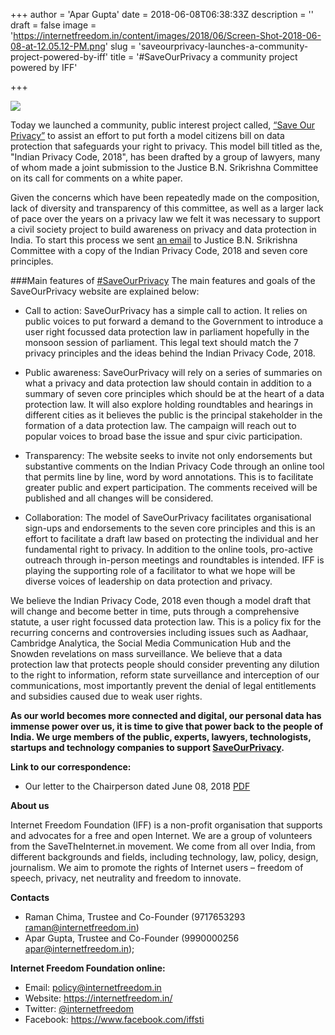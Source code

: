 +++
author = 'Apar Gupta'
date = 2018-06-08T06:38:33Z
description = ''
draft = false
image = 'https://internetfreedom.in/content/images/2018/06/Screen-Shot-2018-06-08-at-12.05.12-PM.png'
slug = 'saveourprivacy-launches-a-community-project-powered-by-iff'
title = '#SaveOurPrivacy a community project powered by IFF'

+++


![](https://internetfreedom.in/content/images/2018/06/logofiles-01-copy.jpg)

Today we launched a community, public interest project called, [“Save Our Privacy”](https://saveourprivacy.in/) to assist an effort to put forth a model citizens bill on data protection that safeguards your right to privacy. This model bill titled as the, "Indian Privacy Code, 2018", has been drafted by a group of lawyers, many of whom made a joint submission to the Justice B.N. Srikrishna Committee on its call for comments on a white paper. 

Given the concerns which have been repeatedly made on the composition, lack of diversity and transparency of this committee, as well as a larger lack of pace over the years on a privacy law we felt it was necessary to support a civil society project to build awareness on privacy and data protection in India. To start this process we sent [an email](https://drive.google.com/file/d/1NSKyMUDvESjn6VBAo7IZ07A2WHlFIvfu/view?usp=sharing)  to Justice B.N. Srikrishna Committee with a copy of the Indian Privacy Code, 2018 and seven core principles. 

###Main features of [#SaveOurPrivacy](https://saveourprivacy.in/)
The main features and goals of the SaveOurPrivacy website are explained below: 

* Call to action: SaveOurPrivacy has a simple call to action. It relies on public voices to put forward a demand to the Government to introduce a user right focussed data protection law in parliament hopefully in the monsoon session of parliament. This legal text should match the 7 privacy principles and the ideas behind the Indian Privacy Code, 2018.

* Public awareness: SaveOurPrivacy will rely on a series of summaries on what a privacy and data protection law should contain in addition to a summary of seven core principles which should be at the heart of a data protection law. It will also explore holding roundtables and hearings in different cities as it believes the public is the principal stakeholder in the formation of a data protection law. The campaign will reach out to popular voices to broad base the issue and spur civic participation. 
 
* Transparency: The website seeks to invite not only endorsements but substantive comments on the Indian Privacy Code through an online tool that permits line by line, word by word annotations. This is to facilitate greater public and expert participation. The comments received will be published and all changes will be considered.
 
* Collaboration: The model of SaveOurPrivacy facilitates organisational sign-ups and endorsements to the seven core principles and this is an effort to facilitate a draft law based on protecting the individual and her fundamental right to privacy. In addition to the online tools, pro-active outreach through in-person meetings and roundtables is intended. IFF is playing the supporting role of a facilitator to what we hope will be diverse voices of leadership on data protection and privacy. 
 
We believe the Indian Privacy Code, 2018 even though a model draft that will change and become better in time, puts through a comprehensive statute, a user right focussed data protection law. This is a policy fix for the recurring concerns and controversies including issues such as Aadhaar, Cambridge Analytica, the Social Media Communication Hub and the Snowden revelations on mass surveillance. We believe that a data protection law that protects people should consider preventing any dilution to the right to information, reform state surveillance and interception of our communications, most importantly prevent the denial of legal entitlements and subsidies caused due to weak user rights. 

**As our world becomes more connected and digital, our personal data has immense power over us, it is time to give that power back to the people of India. We urge members of the public, experts, lawyers, technologists, startups and technology companies to support [SaveOurPrivacy](https://saveourprivacy.in/).**

**Link to our correspondence:**

* Our letter to the Chairperson dated June 08, 2018 [PDF](https://drive.google.com/file/d/1NSKyMUDvESjn6VBAo7IZ07A2WHlFIvfu/view?usp=sharing) 

**About us**

Internet Freedom Foundation (IFF) is a non-profit organisation that supports and advocates for a free and open Internet. We are a group of volunteers from the SaveTheInternet.in movement. We come from all over India, from different backgrounds and fields, including technology, law, policy, design, journalism. We aim to promote the rights of Internet users – freedom of speech, privacy, net neutrality and freedom to innovate.

**Contacts**

* Raman Chima, Trustee and Co-Founder (9717653293 raman@internetfreedom.in)
* Apar Gupta, Trustee and Co-Founder (9990000256 apar@internetfreedom.in); 

**Internet Freedom Foundation online:**

* Email: policy@internetfreedom.in
* Website: https://internetfreedom.in/ 
* Twitter: [@internetfreedom](http://www.twitter.com/internetfreedom)
* Facebook: https://www.facebook.com/iffsti

